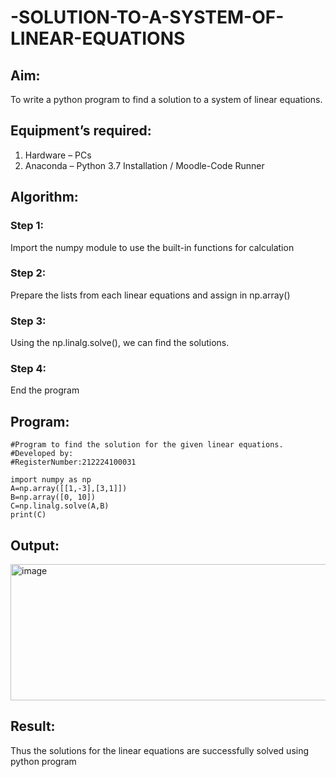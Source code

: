 # -SOLUTION-TO-A-SYSTEM-OF-LINEAR-EQUATIONS
## Aim:
To write a python program to find a solution to a system of linear equations.
## Equipment’s required:
1. 	Hardware – PCs
2. 	Anaconda – Python 3.7 Installation / Moodle-Code Runner
## Algorithm:
### Step 1: 
Import the numpy module to use the built-in functions for calculation
### Step 2: 
Prepare the lists from each linear equations and assign in np.array()
### Step 3: 
Using the np.linalg.solve(), we can find the solutions.
### Step 4: 
End the program
## Program:
```
#Program to find the solution for the given linear equations.
#Developed by: 
#RegisterNumber:212224100031

import numpy as np
A=np.array([[1,-3],[3,1]])
B=np.array([0, 10])
C=np.linalg.solve(A,B)
print(C)
```
## Output:

<img width="1305" height="218" alt="image" src="https://github.com/user-attachments/assets/27ccf6f3-f142-476d-b987-826cd4f80d4e" />

## Result: 
Thus the solutions for the linear equations are successfully solved using python program

